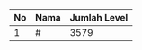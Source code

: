 | No | Nama            | Jumlah Level |
|----|-----------------|--------------|
| 1  | #    |    3579        |
